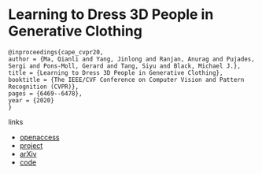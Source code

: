 # Learning to Dress 3D People in Generative Clothing

```
@inproceedings{cape_cvpr20,
author = {Ma, Qianli and Yang, Jinlong and Ranjan, Anurag and Pujades, Sergi and Pons-Moll, Gerard and Tang, Siyu and Black, Michael J.},
title = {Learning to Dress 3D People in Generative Clothing},
booktitle = {The IEEE/CVF Conference on Computer Vision and Pattern Recognition (CVPR)},
pages = {6469--6478},
year = {2020}
}
```

links
- [openaccess](http://cvpr20.com/event/learning-to-dress-3d-people-in-generative-clothing/)
- [project](https://cape.is.tue.mpg.de/)
- [arXiv](https://arxiv.org/abs/1907.13615)
- [code](https://github.com/QianliM/CAPE)
